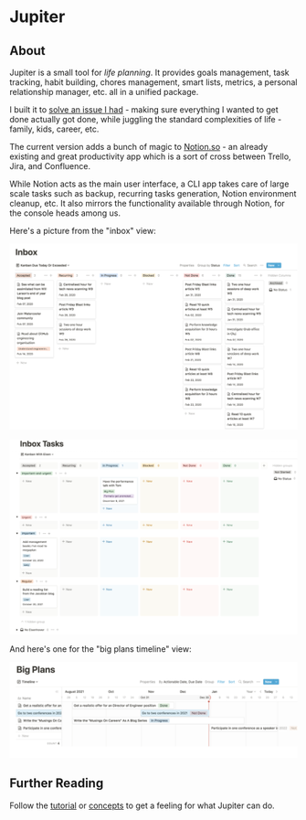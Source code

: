 # Jupiter

## About

Jupiter is a small tool for _life planning_. It provides goals management, task tracking,
habit building, chores management, smart lists, metrics, a personal relationship manager, etc.
all in a unified package.

I built it to [solve an issue I had](http://www.paulgraham.com/organic.html) - making sure everything
I wanted to get done actually got done, while juggling the standard complexities of life - family, kids, career, etc.

The current version adds a bunch of magic to [Notion.so](https://notion.so) - an
already existing and great productivity app which is a sort of cross between Trello,
Jira, and Confluence.

While Notion acts as the main user interface, a CLI app takes care of large scale tasks such
as backup, recurring tasks generation, Notion environment cleanup, etc. It also mirrors the
functionality available through Notion, for the console heads among us.

Here's a picture from the "inbox" view:

![Inbox image](assets/concepts-inbox.png)

![Inbox Image With Eisen](assets/concepts-inbox-tasks-with-eisen.png)

And here's one for the "big plans timeline" view:

![Big Plans Timeline](assets/concepts-big-plans-timeline.png)

## Further Reading

Follow the [tutorial](tutorial.md) or [concepts](concepts/overview.md) to get a feeling for what Jupiter can do.
